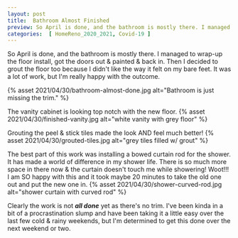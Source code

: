 ```yaml
---
layout: post
title:  Bathroom Almost Finished
preview: So April is done, and the bathroom is mostly there. I managed to wrap-up the floor install, got the doors out & painted & back in. Then I decided to grout the floor too because I didn't like the way it felt on my bare feet. It was a lot of work, but I'm really happy with the outcome.
categories:  [ HomeReno_2020_2021, Covid-19 ]
---
```


So April is done, and the bathroom is mostly there. I managed to wrap-up the floor install, got the doors out & painted & back in. Then I decided to grout the floor too because I didn't like the way it felt on my bare feet. It was a lot of work, but I'm really happy with the outcome.

{% asset 2021/04/30/bathroom-almost-done.jpg alt="Bathroom is just missing the trim." %}

The vanity cabinet is looking top notch with the new floor.
{% asset 2021/04/30/finished-vanity.jpg alt="white vanity with grey floor" %}

Grouting the peel & stick tiles made the look AND feel much better!
{% asset 2021/04/30/grouted-tiles.jpg alt="grey tiles filled w/ grout" %}

The best part of this work was installing a bowed curtain rod for the shower. It has made a world of difference in my shower life. There is so much more space in there now & the curtain doesn't touch me while showering! Woot!!! I am SO happy with this and it took maybe 20 minutes to take the old one out and put the new one in. 
{% asset 2021/04/30/shower-curved-rod.jpg alt="shower curtain with curved rod" %}

Clearly the work is not __*all done*__ yet as there's no trim. I've been kinda in a bit of a procrastination slump and have been taking it a little easy over the last few cold & rainy weekends, but I'm determined to get this done over the next weekend or two. 
